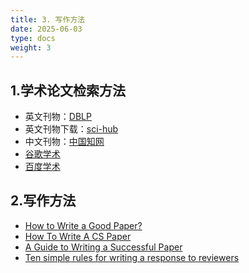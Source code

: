 ```yaml
---
title: 3. 写作方法
date: 2025-06-03
type: docs
weight: 3
---
```


## 1.学术论文检索方法

- 英文刊物：[DBLP](https://dblp.uni-trier.de/)
- 英文刊物下载：[sci-hub](https://www.sci-hub.ren/)
- 中文刊物：[中国知网](https://www.cnki.net/)
- [谷歌学术](http://scholar.google.com/)
- [百度学术](https://xueshu.baidu.com/)

## 2.写作方法

- [How to Write a Good Paper?](https://www.cse.iitb.ac.in/~uday/soft-copies/writing-a-good-paper.pdf)
- [How To Write A CS Paper](https://www.cs.purdue.edu/homes/ninghui/courses/591RS2_16/slides/HowToWriteACSPaper.pdf)
- [A Guide to Writing a Successful Paper](https://www.owlnet.rice.edu/~cainproj/courses/comp482/comp482PaperGuide_F07.pdf)
- [Ten simple rules for writing a response to reviewers](https://journals.plos.org/ploscompbiol/article?id=10.1371/journal.pcbi.1005730)
